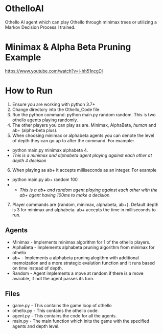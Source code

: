 # OthelloAI
Othello AI agent which can play Othello through minimax trees or utilizing a Markov Decision Process I trained.


# Minimax & Alpha Beta Pruning Example
https://www.youtube.com/watch?v=l-hh51ncgDI

# How to Run
1. Ensure you are working with python 3.7+
2. Change directory into the Othello_Code file
3. Run the python command: python main.py random random. This is two othello agents playing randomly. 
4. The other players you can play as are. Minimax, AlphaBeta, *human* and ab+ (alpha-beta plus).
5. When choosing minimax or alphabeta agents you can denote the level of depth they can go up to after the command. For example:
- python main.py minimax alphabeta 4.
- *This is a minimax and alphabeta agent playing against each other at depth 4 decision*
6. When playing as ab+ it accepts milliseconds as an integer. For example
* python main.py ab+ random 100
* - *This is a ab+ and random agent playing against each other with the ab+ agent having 100ms to make a decision.*
7. Player commands are {random, minimax, alphabeta, ab+}. Default depth is 3 for minimax and alphabeta. ab+ accepts the time in milliseconds to run.



## Agents
* Minimax - Implements minimax algorithm for 1 of the othello players.
* AlphaBeta - Implements alphabeta pruning algorithm from minimax for othello
* ab+ - Implements a alphabeta pruning alogithm with additional memoization and a more strategic evalution function and it runs based on time instead of depth.
* Random - Agent implements a move at random if there is a move avaiable, if not the agent passes its turn.

## Files
* game.py - This contains the game loop of othello
* othello.py - This contains the othello code.
* agent.py - This contains the code for all the agents.
* main.py - The main function which inits the game with the specified agents and depth level.
